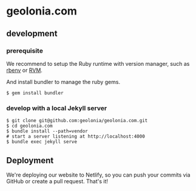 # geolonia.com

## development

### prerequisite

We recommend to setup the Ruby runtime with version manager, such as [rbenv](https://github.com/rbenv/rbenv) or [RVM](https://github.com/rvm/rvm). 

And install bundler to manage the ruby gems.

```
$ gem install bundler
```

### develop with a local Jekyll server

```shell
$ git clone git@github.com:geolonia/geolonia.com.git
$ cd geolonia.com
$ bundle install --path=vendor
# start a server listening at http://localhost:4000
$ bundle exec jekyll serve
```

## Deployment

We're deploying our website to Netlify, so you can push your commits via GitHub or create a pull request. That's it!